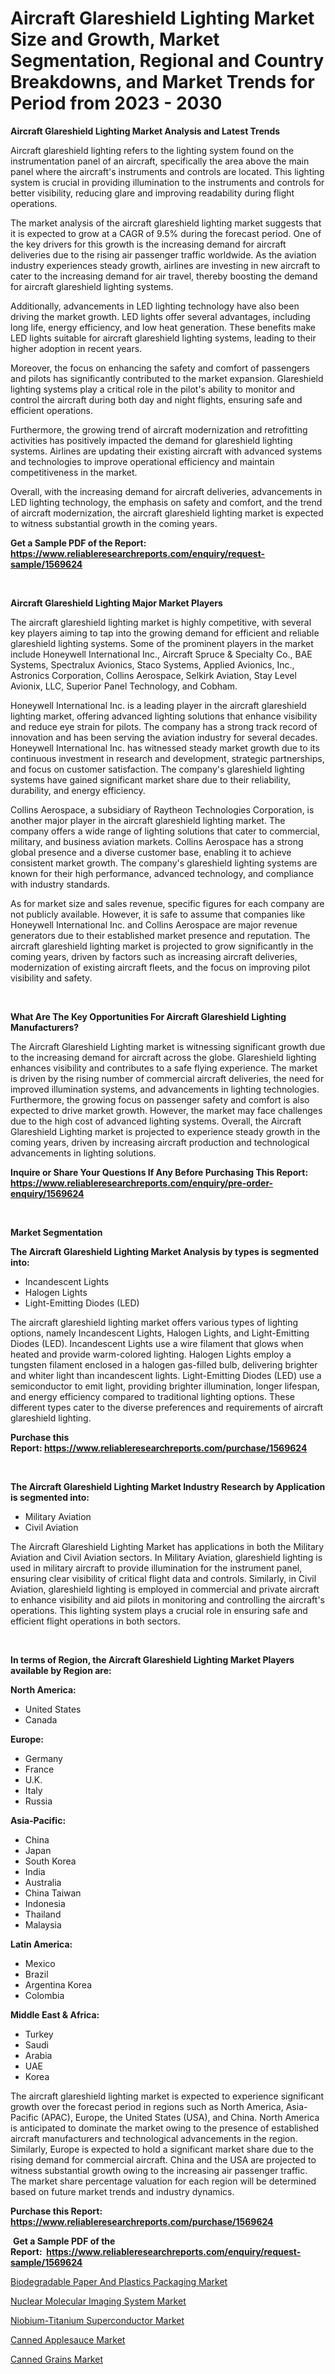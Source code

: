<p><h1>Aircraft Glareshield Lighting Market Size and Growth, Market Segmentation, Regional and Country Breakdowns, and Market Trends for Period from 2023 -  2030</h1></p><p><strong>Aircraft Glareshield Lighting Market Analysis and Latest Trends</strong></p>
<p><p>Aircraft glareshield lighting refers to the lighting system found on the instrumentation panel of an aircraft, specifically the area above the main panel where the aircraft's instruments and controls are located. This lighting system is crucial in providing illumination to the instruments and controls for better visibility, reducing glare and improving readability during flight operations.</p><p>The market analysis of the aircraft glareshield lighting market suggests that it is expected to grow at a CAGR of 9.5% during the forecast period. One of the key drivers for this growth is the increasing demand for aircraft deliveries due to the rising air passenger traffic worldwide. As the aviation industry experiences steady growth, airlines are investing in new aircraft to cater to the increasing demand for air travel, thereby boosting the demand for aircraft glareshield lighting systems.</p><p>Additionally, advancements in LED lighting technology have also been driving the market growth. LED lights offer several advantages, including long life, energy efficiency, and low heat generation. These benefits make LED lights suitable for aircraft glareshield lighting systems, leading to their higher adoption in recent years.</p><p>Moreover, the focus on enhancing the safety and comfort of passengers and pilots has significantly contributed to the market expansion. Glareshield lighting systems play a critical role in the pilot's ability to monitor and control the aircraft during both day and night flights, ensuring safe and efficient operations.</p><p>Furthermore, the growing trend of aircraft modernization and retrofitting activities has positively impacted the demand for glareshield lighting systems. Airlines are updating their existing aircraft with advanced systems and technologies to improve operational efficiency and maintain competitiveness in the market.</p><p>Overall, with the increasing demand for aircraft deliveries, advancements in LED lighting technology, the emphasis on safety and comfort, and the trend of aircraft modernization, the aircraft glareshield lighting market is expected to witness substantial growth in the coming years.</p></p>
<p><strong>Get a Sample PDF of the Report:&nbsp; <a href="https://www.reliableresearchreports.com/enquiry/request-sample/1569624">https://www.reliableresearchreports.com/enquiry/request-sample/1569624</a></strong></p>
<p>&nbsp;</p>
<p><strong>Aircraft Glareshield Lighting Major Market Players</strong></p>
<p><p>The aircraft glareshield lighting market is highly competitive, with several key players aiming to tap into the growing demand for efficient and reliable glareshield lighting systems. Some of the prominent players in the market include Honeywell International Inc., Aircraft Spruce & Specialty Co., BAE Systems, Spectralux Avionics, Staco Systems, Applied Avionics, Inc., Astronics Corporation, Collins Aerospace, Selkirk Aviation, Stay Level Avionix, LLC, Superior Panel Technology, and Cobham.</p><p>Honeywell International Inc. is a leading player in the aircraft glareshield lighting market, offering advanced lighting solutions that enhance visibility and reduce eye strain for pilots. The company has a strong track record of innovation and has been serving the aviation industry for several decades. Honeywell International Inc. has witnessed steady market growth due to its continuous investment in research and development, strategic partnerships, and focus on customer satisfaction. The company's glareshield lighting systems have gained significant market share due to their reliability, durability, and energy efficiency.</p><p>Collins Aerospace, a subsidiary of Raytheon Technologies Corporation, is another major player in the aircraft glareshield lighting market. The company offers a wide range of lighting solutions that cater to commercial, military, and business aviation markets. Collins Aerospace has a strong global presence and a diverse customer base, enabling it to achieve consistent market growth. The company's glareshield lighting systems are known for their high performance, advanced technology, and compliance with industry standards.</p><p>As for market size and sales revenue, specific figures for each company are not publicly available. However, it is safe to assume that companies like Honeywell International Inc. and Collins Aerospace are major revenue generators due to their established market presence and reputation. The aircraft glareshield lighting market is projected to grow significantly in the coming years, driven by factors such as increasing aircraft deliveries, modernization of existing aircraft fleets, and the focus on improving pilot visibility and safety.</p></p>
<p>&nbsp;</p>
<p><strong>What Are The Key Opportunities For Aircraft Glareshield Lighting Manufacturers?</strong></p>
<p><p>The Aircraft Glareshield Lighting market is witnessing significant growth due to the increasing demand for aircraft across the globe. Glareshield lighting enhances visibility and contributes to a safe flying experience. The market is driven by the rising number of commercial aircraft deliveries, the need for improved illumination systems, and advancements in lighting technologies. Furthermore, the growing focus on passenger safety and comfort is also expected to drive market growth. However, the market may face challenges due to the high cost of advanced lighting systems. Overall, the Aircraft Glareshield Lighting market is projected to experience steady growth in the coming years, driven by increasing aircraft production and technological advancements in lighting solutions.</p></p>
<p><strong>Inquire or Share Your Questions If Any Before Purchasing This Report: <a href="https://www.reliableresearchreports.com/enquiry/pre-order-enquiry/1569624">https://www.reliableresearchreports.com/enquiry/pre-order-enquiry/1569624</a></strong></p>
<p>&nbsp;</p>
<p><strong>Market Segmentation</strong></p>
<p><strong>The Aircraft Glareshield Lighting Market Analysis by types is segmented into:</strong></p>
<p><ul><li>Incandescent Lights</li><li>Halogen Lights</li><li>Light-Emitting Diodes (LED)</li></ul></p>
<p><p>The aircraft glareshield lighting market offers various types of lighting options, namely Incandescent Lights, Halogen Lights, and Light-Emitting Diodes (LED). Incandescent Lights use a wire filament that glows when heated and provide warm-colored lighting. Halogen Lights employ a tungsten filament enclosed in a halogen gas-filled bulb, delivering brighter and whiter light than incandescent lights. Light-Emitting Diodes (LED) use a semiconductor to emit light, providing brighter illumination, longer lifespan, and energy efficiency compared to traditional lighting options. These different types cater to the diverse preferences and requirements of aircraft glareshield lighting.</p></p>
<p><strong>Purchase this Report:&nbsp;<a href="https://www.reliableresearchreports.com/purchase/1569624">https://www.reliableresearchreports.com/purchase/1569624</a></strong></p>
<p>&nbsp;</p>
<p><strong>The Aircraft Glareshield Lighting Market Industry Research by Application is segmented into:</strong></p>
<p><ul><li>Military Aviation</li><li>Civil Aviation</li></ul></p>
<p><p>The Aircraft Glareshield Lighting Market has applications in both the Military Aviation and Civil Aviation sectors. In Military Aviation, glareshield lighting is used in military aircraft to provide illumination for the instrument panel, ensuring clear visibility of critical flight data and controls. Similarly, in Civil Aviation, glareshield lighting is employed in commercial and private aircraft to enhance visibility and aid pilots in monitoring and controlling the aircraft's operations. This lighting system plays a crucial role in ensuring safe and efficient flight operations in both sectors.</p></p>
<p>&nbsp;</p>
<p><strong>In terms of Region, the Aircraft Glareshield Lighting Market Players available by Region are:</strong></p>
<p>
    <p> <strong> North America: </strong>
        <ul>
            <li>United States</li>
            <li>Canada</li>
        </ul>
        </p> 
    <p> <strong> Europe: </strong>
        <ul>
            <li>Germany</li>
            <li>France</li>
            <li>U.K.</li>
            <li>Italy</li>
            <li>Russia</li>
        </ul>
        </p> 
    <p> <strong> Asia-Pacific: </strong>
        <ul>
            <li>China</li>
            <li>Japan</li>
            <li>South Korea</li>
            <li>India</li>
            <li>Australia</li>
            <li>China Taiwan</li>
            <li>Indonesia</li>
            <li>Thailand</li>
            <li>Malaysia</li>
        </ul>
        </p> 
    <p> <strong> Latin America: </strong>
        <ul>
            <li>Mexico</li>
            <li>Brazil</li>
            <li>Argentina Korea</li>
            <li>Colombia</li>
        </ul>
        </p> 
    <p> <strong> Middle East & Africa: </strong>
        <ul>
            <li>Turkey</li>
            <li>Saudi</li>
            <li>Arabia</li>
            <li>UAE</li>
            <li>Korea</li>
        </ul>
    </p>
    </p>
<p><p>The aircraft glareshield lighting market is expected to experience significant growth over the forecast period in regions such as North America, Asia-Pacific (APAC), Europe, the United States (USA), and China. North America is anticipated to dominate the market owing to the presence of established aircraft manufacturers and technological advancements in the region. Similarly, Europe is expected to hold a significant market share due to the rising demand for commercial aircraft. China and the USA are projected to witness substantial growth owing to the increasing air passenger traffic. The market share percentage valuation for each region will be determined based on future market trends and industry dynamics.</p></p>
<p><strong>Purchase this Report: <a href="https://www.reliableresearchreports.com/purchase/1569624">https://www.reliableresearchreports.com/purchase/1569624</a></strong></p>
<p>&nbsp;<strong>Get a Sample PDF of the Report:&nbsp;&nbsp;<a href="https://www.reliableresearchreports.com/enquiry/request-sample/1569624">https://www.reliableresearchreports.com/enquiry/request-sample/1569624</a></strong></p>
<p><strong></strong></p>
<p><p><a href="https://medium.com/@elsahermann/biodegradable-paper-and-plastics-packaging-market-size-cagr-trends-2024-2030-d68a68f33049">Biodegradable Paper And Plastics Packaging Market</a></p><p><a href="https://www.linkedin.com/pulse/nuclear-molecular-imaging-system-market-size-share-global/">Nuclear Molecular Imaging System Market</a></p><p><a href="https://www.linkedin.com/pulse/niobium-titanium-superconductor-market-size-share-amp-trends/">Niobium-Titanium Superconductor Market</a></p><p><a href="https://github.com/santosh758595/Market-Research-Report-List-1/blob/main/canned-applesauce-market.md">Canned Applesauce Market</a></p><p><a href="https://github.com/Chiragrp26/Market-Research-Report-List-1/blob/main/canned-grains-market.md">Canned Grains Market</a></p></p>